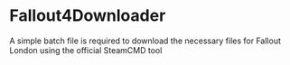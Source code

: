 # Fallout4Downloader
A simple batch file is required to download the necessary files for Fallout London using the official SteamCMD tool
